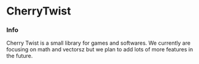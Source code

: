 # CherryTwist
### Info
Cherry Twist is a small library for games and softwares. We currently are focusing on math and vectorsz but we plan to add lots of more features in the future.
